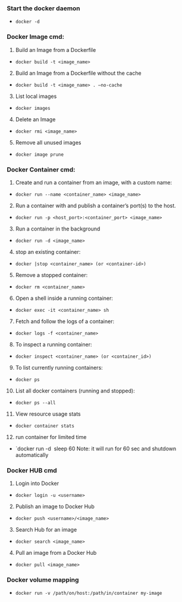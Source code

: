### Start the docker daemon
* `docker -d`
### Docker Image cmd:
1. Build an Image from a Dockerfile
* `docker build -t <image_name>`
2. Build an Image from a Dockerfile without the cache
* `docker build -t <image_name> . –no-cache`
3. List local images
* `docker images`
4. Delete an Image
* `docker rmi <image_name>`
5. Remove all unused images
* `docker image prune`

### Docker Container cmd:
1. Create and run a container from an image, with a custom name:
* `docker run --name <container_name> <image_name>`
2. Run a container with and publish a container’s port(s) to the host.
* `docker run -p <host_port>:<container_port> <image_name>`
3. Run a container in the background
* `docker run -d <image_name>`
4. stop an existing container:
* `docker |stop <container_name> (or <container-id>)`
5. Remove a stopped container:
* `docker rm <container_name>`
6. Open a shell inside a running container:
* `docker exec -it <container_name> sh`
7. Fetch and follow the logs of a container:
* `docker logs -f <container_name>`
8. To inspect a running container:
* `docker inspect <container_name> (or <container_id>)`
9. To list currently running containers:
* `docker ps`
10. List all docker containers (running and stopped):
* `docker ps --all`
11. View resource usage stats
* `docker container stats`
12. run container for limited time
* `docker run -d <image name> sleep 60
Note: it will run for 60 sec and shutdown automatically

### Docker HUB cmd
1. Login into Docker
* `docker login -u <username>`
2. Publish an image to Docker Hub
* `docker push <username>/<image_name>`
3. Search Hub for an image
* `docker search <image_name>`
4. Pull an image from a Docker Hub
* `docker pull <image_name>`

### Docker volume mapping
* `docker run -v /path/on/host:/path/in/container my-image`
